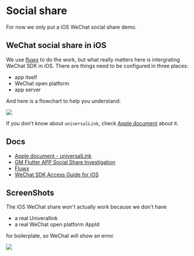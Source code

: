 # Social share

For now we only put a iOS WeChat social share demo.

## WeChat social share in iOS

We use [fluwx](https://github.com/OpenFlutter/fluwx) to do the work, but what really matters here is intergrating WeChat SDK in iOS. There are things need to be configured in three places:

- app itself
- WeChat open platform
- app server

And here is a flowchart to help you understand:

![](https://s2.loli.net/2023/03/08/WGJgpQynOsFKh67.png)

If you don't know about `universalLink`, check [Apple document](https://developer.apple.com/documentation/xcode/allowing-apps-and-websites-to-link-to-your-content) about it.

## Docs

- [Apple document - universalLink](https://developer.apple.com/documentation/xcode/allowing-apps-and-websites-to-link-to-your-content)
- [GM Flutter APP Social Share Investigation](https://wiredcraft.atlassian.net/wiki/spaces/knowledge/pages/756318339/GM+Flutter+APP+Social+Share+Investigation)
- [Fluwx](https://pub.dev/packages/fluwx)
- [WeChat SDK Access Guide for iOS](https://developers.weixin.qq.com/doc/oplatform/en/Mobile_App/Access_Guide/iOS.html)

## ScreenShots

The iOS WeChat share won't actually work because we don't have

- a real Univerallink
- a real WeChat open platform AppId

for boilerplate, so WeChat will show an error.

![](https://s2.loli.net/2023/03/06/1XvRB8twcu35ZPq.gif)
